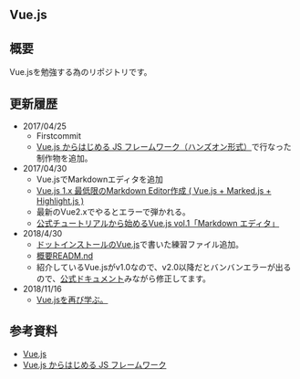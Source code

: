 ## Vue.js

## 概要

Vue.jsを勉強する為のリポジトリです。

## 更新履歴


- 2017/04/25
  - Firstcommit
  - [Vue.js からはじめる JS フレームワーク（ハンズオン形式）](https://supporterzcolab.com/event/8/)で行なった制作物を追加。
- 2017/04/30
  - Vue.jsでMarkdownエディタを追加
  - [Vue.js 1.x 最低限のMarkdown Editor作成 ( Vue.js + Marked.js + Highlight.js )](http://qiita.com/koara-local/items/ee65916c46a89b055948)
  - 最新のVue2.xでやるとエラーで弾かれる。
  - [公式チュートリアルから始めるVue.js vol.1「Markdown エディタ」](https://www.to-r.net/media/vue-markdown/)
- 2018/4/30
  - [ドットインストールのVue.js](https://github.com/Fendo181/js_repos/tree/master/vue/basic)で書いた練習ファイル追加。
  - [概要READM.nd](https://github.com/Fendo181/VueJS_repos/tree/master/VueJS_DotTutorial)
  - 紹介しているVue.jsがv1.0なので、v2.0以降だとバンバンエラーが出るので、[公式ドキュメント](https://jp.vuejs.org/v2/guide/migration.html#FAQ)みながら修正してます。
- 2018/11/16
  - [Vue.jsを再び学ぶ。](https://github.com/Fendo181/js_repos/tree/master/vue/basic_v_2.5.13)


## 参考資料

- [Vue.js](https://jp.vuejs.org/)
- [Vue.js からはじめる JS フレームワーク](https://github.com/okashoi/vue-js-handson)
